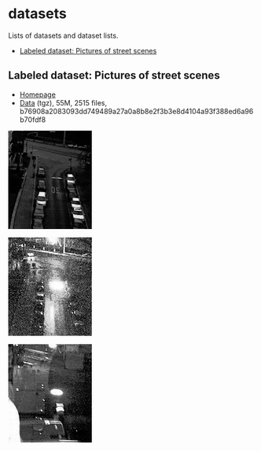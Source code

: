 # datasets

Lists of datasets and dataset lists.

* [Labeled dataset: Pictures of street scenes](https://github.com/miku/datasets#labeled-dataset-pictures-of-street-scenes)

## Labeled dataset: Pictures of street scenes

* [Homepage](https://www.informatik.uni-augsburg.de/de/lehrstuehle/dbis/db/alumni/mandl/downloads/)
* [Data](https://www.informatik.uni-augsburg.de/de/lehrstuehle/dbis/db/alumni/mandl/downloads/webcam_streetscene.tgz) (tgz), 55M, 2515 files, b76908a2083093dd749489a27a0a8b8e2f3b3e8d4104a93f388ed6a96b70fdf8

![](examples/webcam/thr_nbg-street_0470+15-44-24.png)

![](examples/webcam/xxx_nbg-street_0579+19-4-33.png)

![](examples/webcam/zzz_nbg-street_0475+17-20-42.png)
